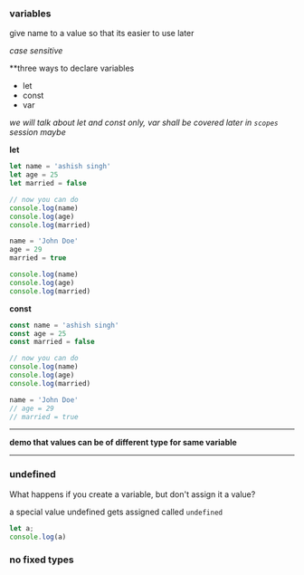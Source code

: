 ### variables

give name to a value so that its easier to use later

*case sensitive*

**three ways to declare variables

- let
- const
- var

*we will talk about let and const only, var shall be covered later in `scopes` session maybe*

**let**
```javascript
let name = 'ashish singh'
let age = 25
let married = false

// now you can do 
console.log(name)
console.log(age)
console.log(married)

name = 'John Doe'
age = 29
married = true

console.log(name)
console.log(age)
console.log(married)
```

**const**
```javascript
const name = 'ashish singh'
const age = 25
const married = false

// now you can do 
console.log(name)
console.log(age)
console.log(married)

name = 'John Doe'
// age = 29
// married = true
```

---

**demo that values can be of different type for same variable**

---

### undefined

What happens if you create a variable, but don't assign it a value?

a special value undefined gets assigned called `undefined`

```javascript
let a;
console.log(a)
```


### no fixed types

